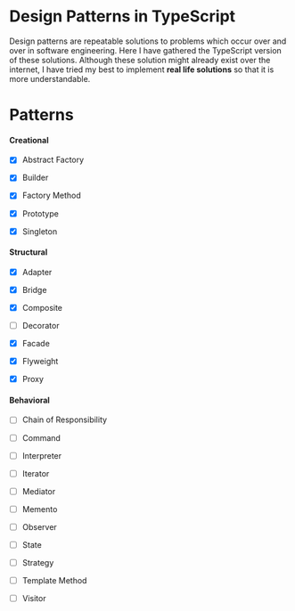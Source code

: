 # Design Patterns in TypeScript

Design patterns are repeatable solutions to problems which occur over and over in software engineering. 
Here I have gathered the TypeScript version of these solutions. Although these solution might already
exist over the internet, I have tried my best to implement **real life solutions** so that it is more understandable.


# Patterns

#### Creational
- [x] Abstract Factory
- [x] Builder
- [x] Factory Method
- [x] Prototype
- [x] Singleton


#### Structural
- [x] Adapter
- [x] Bridge
- [x] Composite
- [ ] Decorator
- [x] Facade
- [x] Flyweight
- [x] Proxy


#### Behavioral
- [ ] Chain of Responsibility
- [ ] Command
- [ ] Interpreter
- [ ] Iterator
- [ ] Mediator
- [ ] Memento
- [ ] Observer
- [ ] State
- [ ] Strategy
- [ ] Template Method
- [ ] Visitor

